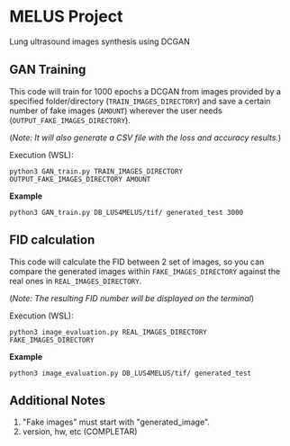 # MELUS Project
Lung ultrasound images synthesis using DCGAN

## GAN Training

This code will train for 1000 epochs a DCGAN from images provided by a specified folder/directory (`TRAIN_IMAGES_DIRECTORY`) and save a certain number of fake images (`AMOUNT`) wherever the user needs (`OUTPUT_FAKE_IMAGES_DIRECTORY`).

(*Note: It will also generate a CSV file with the loss and accuracy results.*)

Execution (WSL): 

```
python3 GAN_train.py TRAIN_IMAGES_DIRECTORY OUTPUT_FAKE_IMAGES_DIRECTORY AMOUNT
```

**Example**

```
python3 GAN_train.py DB_LUS4MELUS/tif/ generated_test 3000
```

## FID calculation

This code will calculate the FID between 2 set of images, so you can compare the generated images within `FAKE_IMAGES_DIRECTORY` against the real ones in `REAL_IMAGES_DIRECTORY`.

(*Note: The resulting FID number will be displayed on the terminal*)

Execution (WSL): 
```
python3 image_evaluation.py REAL_IMAGES_DIRECTORY FAKE_IMAGES_DIRECTORY
```

**Example**

```
python3 image_evaluation.py DB_LUS4MELUS/tif/ generated_test
```

## Additional Notes

1. "Fake images" must start with "generated_image".
2. version, hw, etc (COMPLETAR)
